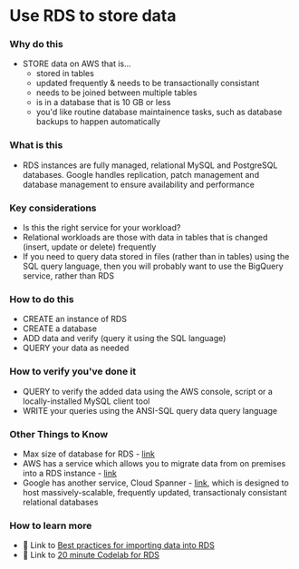 
# Use RDS to store data

### Why do this
 - STORE data on AWS that is...
    - stored in tables
    - updated frequently & needs to be transactionally consistant 
    - needs to be joined between multiple tables
    - is in a database that is 10 GB or less
    - you'd like routine database maintainence tasks, such as database backups to happen automatically

### What is this
 - RDS instances are fully managed, relational MySQL and PostgreSQL databases. Google handles replication, patch management and database management to ensure availability and performance

### Key considerations
 - Is this the right service for your workload? 
 - Relational workloads are those with data in tables that is changed (insert, update or delete) frequently
 - If you need to query data stored in files (rather than in tables) using the SQL query language, then you will probably want to use the BigQuery service, rather than RDS

### How to do this
 - CREATE an instance of RDS
 - CREATE a database
 - ADD data and verify (query it using the SQL language)
 - QUERY your data as needed


### How to verify you've done it
 - QUERY to verify the added data using the AWS console, script or a locally-installed MySQL client tool
 - WRITE your queries using the ANSI-SQL query data query language

### Other Things to Know
 - Max size of database for RDS - [link](https://cloud.google.com/sql/docs/quotas)
 - AWS has a service which allows you to migrate data from on premises into a RDS instance - [link](https://cloud.google.com/sql/docs/mysql/migrate-data)
 - Google has another service, Cloud Spanner - [link](https://cloud.google.com/spanner/), which is designed to host massively-scalable, frequently updated, transactionaly consistant relational databases

### How to learn more
 - 📘 Link to [Best practices for importing data into RDS](https://cloud.google.com/sql/docs/mysql/import-export/)
 - 📘 Link to [20 minute Codelab for RDS](https://codelabs.developers.google.com/codelabs/cloud-create-cloud-sql-db/index.html)
